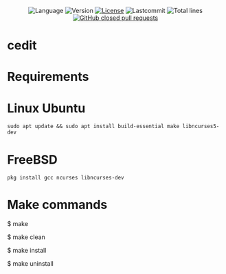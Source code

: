 <div align="center">

![Language](https://img.shields.io/badge/Language-C++-blue.svg?style=flat&logo=c%2B%2B)
![Version](https://img.shields.io/github/v/release/jd297/cedit.svg)
[![License](https://img.shields.io/github/license/jd297/cedit.svg)](https://github.com/JD297/cedit/blob/master/LICENSE.md)
![Lastcommit](https://img.shields.io/github/last-commit/jd297/cedit.svg)
![Total lines](https://img.shields.io/tokei/lines/github/jd297/cedit)
[![GitHub closed pull requests](https://img.shields.io/github/issues-pr-closed/jd297/cedit.svg)](https://github.com/JD297/cedit/pulls)

</div>

# cedit

# Requirements
  # Linux Ubuntu
    sudo apt update && sudo apt install build-essential make libncurses5-dev

  # FreeBSD
    pkg install gcc ncurses libncurses-dev

# Make commands
$ make

$ make clean

$ make install

$ make uninstall
